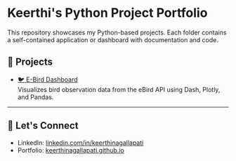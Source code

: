 # Keerthi's Python Project Portfolio

This repository showcases my Python-based projects. Each folder contains a self-contained application or dashboard with documentation and code.

## 📁 Projects

- [🐦 E-Bird Dashboard](./E-BirdDashboard)  
  Visualizes bird observation data from the eBird API using Dash, Plotly, and Pandas.

---

## 🔗 Let's Connect

- LinkedIn: [linkedin.com/in/keerthinagallapati](https://www.linkedin.com/in/keerthinagallapati)
- Portfolio: [keerthinagallapati.github.io](https://keerthinagallapati.github.io)
